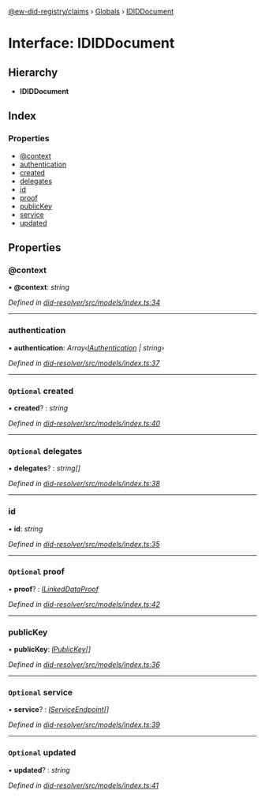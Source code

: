 [@ew-did-registry/claims](../README.md) › [Globals](../globals.md) › [IDIDDocument](ididdocument.md)

# Interface: IDIDDocument

## Hierarchy

* **IDIDDocument**

## Index

### Properties

* [@context](ididdocument.md#@context)
* [authentication](ididdocument.md#authentication)
* [created](ididdocument.md#optional-created)
* [delegates](ididdocument.md#optional-delegates)
* [id](ididdocument.md#id)
* [proof](ididdocument.md#optional-proof)
* [publicKey](ididdocument.md#publickey)
* [service](ididdocument.md#optional-service)
* [updated](ididdocument.md#optional-updated)

## Properties

###  @context

• **@context**: *string*

*Defined in [did-resolver/src/models/index.ts:34](https://github.com/energywebfoundation/ew-did-registry/blob/b6f8096/packages/did-resolver/src/models/index.ts#L34)*

___

###  authentication

• **authentication**: *Array‹[IAuthentication](iauthentication.md) | string›*

*Defined in [did-resolver/src/models/index.ts:37](https://github.com/energywebfoundation/ew-did-registry/blob/b6f8096/packages/did-resolver/src/models/index.ts#L37)*

___

### `Optional` created

• **created**? : *string*

*Defined in [did-resolver/src/models/index.ts:40](https://github.com/energywebfoundation/ew-did-registry/blob/b6f8096/packages/did-resolver/src/models/index.ts#L40)*

___

### `Optional` delegates

• **delegates**? : *string[]*

*Defined in [did-resolver/src/models/index.ts:38](https://github.com/energywebfoundation/ew-did-registry/blob/b6f8096/packages/did-resolver/src/models/index.ts#L38)*

___

###  id

• **id**: *string*

*Defined in [did-resolver/src/models/index.ts:35](https://github.com/energywebfoundation/ew-did-registry/blob/b6f8096/packages/did-resolver/src/models/index.ts#L35)*

___

### `Optional` proof

• **proof**? : *[ILinkedDataProof](ilinkeddataproof.md)*

*Defined in [did-resolver/src/models/index.ts:42](https://github.com/energywebfoundation/ew-did-registry/blob/b6f8096/packages/did-resolver/src/models/index.ts#L42)*

___

###  publicKey

• **publicKey**: *[IPublicKey](ipublickey.md)[]*

*Defined in [did-resolver/src/models/index.ts:36](https://github.com/energywebfoundation/ew-did-registry/blob/b6f8096/packages/did-resolver/src/models/index.ts#L36)*

___

### `Optional` service

• **service**? : *[IServiceEndpoint](iserviceendpoint.md)[]*

*Defined in [did-resolver/src/models/index.ts:39](https://github.com/energywebfoundation/ew-did-registry/blob/b6f8096/packages/did-resolver/src/models/index.ts#L39)*

___

### `Optional` updated

• **updated**? : *string*

*Defined in [did-resolver/src/models/index.ts:41](https://github.com/energywebfoundation/ew-did-registry/blob/b6f8096/packages/did-resolver/src/models/index.ts#L41)*
